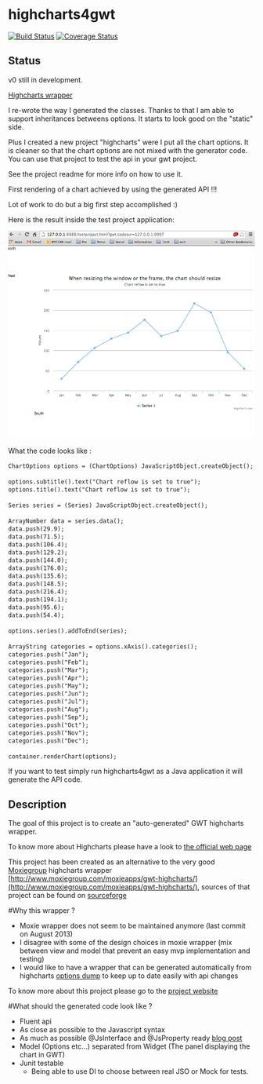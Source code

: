highcharts4gwt
=============

[![Build Status](https://travis-ci.org/highcharts4gwt/highcharts4gwt.svg?branch=master)](https://travis-ci.org/highcharts4gwt/highcharts4gwt) [![Coverage Status](https://coveralls.io/repos/highcharts4gwt/highcharts4gwt/badge.png)](https://coveralls.io/r/highcharts4gwt/highcharts4gwt)

## Status
v0 still in development.

[Highcharts wrapper](https://github.com/highcharts4gwt/highcharts)


I re-wrote the way I generated the classes. Thanks to that I am able to support inheritances betweens options. It starts to look good on the "static" side. 

Plus I created a new project "highcharts" were I put all the chart options. It is cleaner so that the chart options are not mixed with the generator code. You can use that project to test the api in your gwt project. 

See the project readme for more info on how to use it.

First rendering of a chart achieved by using the generated API !!!

Lot of work to do but a big first step accomplished :)

Here is the result inside the test project application: 

![First Chart](./screenshot.png)


What the code looks like : 

	ChartOptions options = (ChartOptions) JavaScriptObject.createObject();

	options.subtitle().text("Chart reflow is set to true");
	options.title().text("Chart reflow is set to true");

	Series series = (Series) JavaScriptObject.createObject();

	ArrayNumber data = series.data();
	data.push(29.9);
	data.push(71.5);
	data.push(106.4);
	data.push(129.2);
	data.push(144.0);
	data.push(176.0);
	data.push(135.6);
	data.push(148.5);
	data.push(216.4);
	data.push(194.1);
	data.push(95.6);
	data.push(54.4);

	options.series().addToEnd(series);

	ArrayString categories = options.xAxis().categories();
	categories.push("Jan");
	categories.push("Feb");
	categories.push("Mar");
	categories.push("Apr");
	categories.push("May");
	categories.push("Jun");
	categories.push("Jul");
	categories.push("Aug");
	categories.push("Sep");
	categories.push("Oct");
	categories.push("Nov");
	categories.push("Dec");

	container.renderChart(options);


If you want to test simply run highcharts4gwt as a Java application it will generate the API code.

## Description
The goal of this project is to create an "auto-generated" GWT highcharts wrapper.

To know more about Highcharts please have a look to [the official web page](http://www.highcharts.com/products/highcharts)

This project has been created as an alternative to the very good [Moxiegroup](http://www.moxiegroup.com/) highcharts wrapper [http://www.moxiegroup.com/moxieapps/gwt-highcharts/](http://www.moxiegroup.com/moxieapps/gwt-highcharts/), sources of that project can be found on [sourceforge](http://sourceforge.net/projects/gwt-highcharts/) 

#Why this wrapper ?

* Moxie wrapper does not seem to be maintained anymore (last commit on August 2013)
* I disagree with some of the design choices in moxie wrapper (mix between view and model that prevent an easy mvp implementation and testing)
* I would like to have a wrapper that can be generated automatically from highcharts [options dump](http://api.highcharts.com/highcharts/option/dump.json) to keep up to date easily with api changes

To know more about this project please go to the [project website](https://gwthighcharts.github.io/)

#What should the generated code look like ?

* Fluent api
* As close as possible to the Javascript syntax
* As much as possible @JsInterface and @JsProperty ready [blog post](http://ronanquillevere.github.io/2014/02/02/GWT-futur-javascript-interop.html#.U_7f6zK1Z5I)
* Model (Options etc...) separated from Widget (The panel displaying the chart in GWT)
* Junit testable
  * Being able to use DI to choose between real JSO or Mock for tests.
